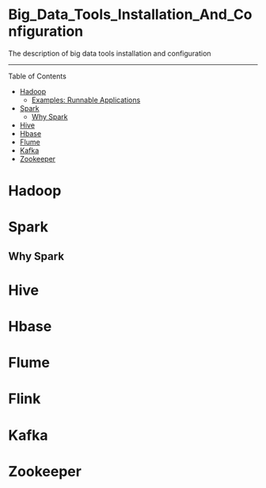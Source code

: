 # Big_Data_Tools_Installation_And_Configuration
The description of big data tools installation and configuration


---
Table of Contents

* [Hadoop](#Hadoop)
    * [Examples: Runnable Applications](#examples-apps)
* [Spark](#Spark)
    * [Why Spark](#Why-Spark)
* [Hive](#Hive)
* [Hbase](#Hbase)
* [Flume](#Flume)
* [Kafka](#Kafka)
* [Zookeeper](#Zookeeper)


# Hadoop


# Spark

## Why Spark

# Hive

# Hbase

# Flume

# Flink

# Kafka

# Zookeeper
